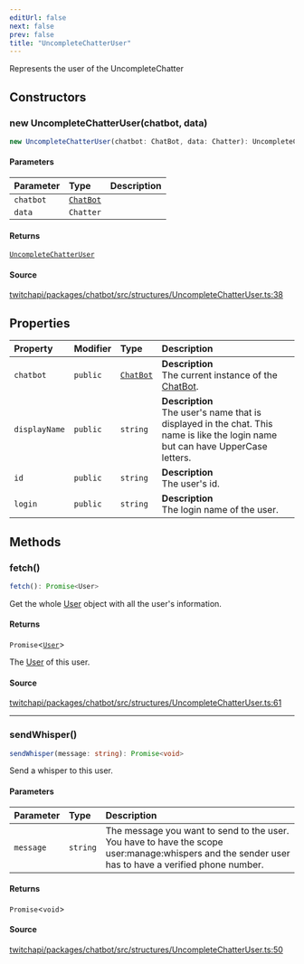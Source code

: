 ```yaml
---
editUrl: false
next: false
prev: false
title: "UncompleteChatterUser"
---
```


Represents the user of the UncompleteChatter

## Constructors

### new UncompleteChatterUser(chatbot, data)

```ts
new UncompleteChatterUser(chatbot: ChatBot, data: Chatter): UncompleteChatterUser
```

#### Parameters

| Parameter | Type | Description |
| :------ | :------ | :------ |
| `chatbot` | [`ChatBot`](ChatBot.md) |  |
| `data` | `Chatter` |  |

#### Returns

[`UncompleteChatterUser`](UncompleteChatterUser.md)

#### Source

[twitchapi/packages/chatbot/src/structures/UncompleteChatterUser.ts:38](https://github.com/pablornc/twitchapi//blob/b274026/packages/chatbot/src/structures/UncompleteChatterUser.ts#L38)

## Properties

| Property | Modifier | Type | Description |
| :------ | :------ | :------ | :------ |
| `chatbot` | `public` | [`ChatBot`](ChatBot.md) | **Description**<br />The current instance of the [ChatBot](../../api/chatbot/classes/chatbot). |
| `displayName` | `public` | `string` | **Description**<br />The user's name that is displayed in the chat. This name is like the login name but can have UpperCase letters. |
| `id` | `public` | `string` | **Description**<br />The user's id. |
| `login` | `public` | `string` | **Description**<br />The login name of the user. |

## Methods

### fetch()

```ts
fetch(): Promise<User>
```

Get the whole [User](../../api/chatbot/classes/user) object with all the user's information.

#### Returns

`Promise`\<[`User`](User.md)\>

The [User](../../api/chatbot/classes/user) of this user.

#### Source

[twitchapi/packages/chatbot/src/structures/UncompleteChatterUser.ts:61](https://github.com/pablornc/twitchapi//blob/b274026/packages/chatbot/src/structures/UncompleteChatterUser.ts#L61)

***

### sendWhisper()

```ts
sendWhisper(message: string): Promise<void>
```

Send a whisper to this user.

#### Parameters

| Parameter | Type | Description |
| :------ | :------ | :------ |
| `message` | `string` | The message you want to send to the user. You have to have the scope user:manage:whispers and the sender user has to have a verified phone number. |

#### Returns

`Promise`\<`void`\>

#### Source

[twitchapi/packages/chatbot/src/structures/UncompleteChatterUser.ts:50](https://github.com/pablornc/twitchapi//blob/b274026/packages/chatbot/src/structures/UncompleteChatterUser.ts#L50)
